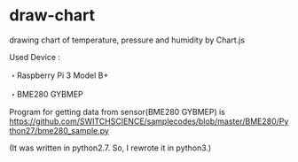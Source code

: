 # draw-chart
drawing chart of temperature, pressure and humidity by Chart.js

Used Device :

・Raspberry Pi 3 Model B+

・BME280 GYBMEP

Program for getting data from sensor(BME280 GYBMEP) is <https://github.com/SWITCHSCIENCE/samplecodes/blob/master/BME280/Python27/bme280_sample.py>

(It was written in python2.7. So, I rewrote it in python3.)
